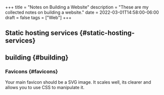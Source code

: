 +++
title = "Notes on Building a Website"
description = "These are my collected notes on building a website."
date = 2022-03-01T14:58:00-06:00
draft = false
tags = ["Web"]
+++

## Static hosting services {#static-hosting-services}


## building {#building}


### Favicons {#favicons}

Your main favicon should be a SVG image. It scales well, its clearer and allows you to use CSS to manipulate it.
